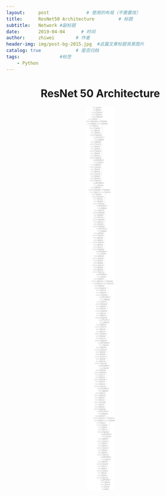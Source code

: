 ```yaml
---
layout:     post              # 使用的布局（不需要改）
title:      ResNet50 Architecture         # 标题
subtitle:   Network #副标题
date:       2019-04-04      # 时间
author:     zhiwei        # 作者
header-img: img/post-bg-2015.jpg  #这篇文章标题背景图片
catalog: true             # 是否归档
tags:               #标签
    - Python
---
```


<center> <h1>
    ResNet 50 Architecture
    </h1>




![](/img/post/resnet50Architecture.jpg)